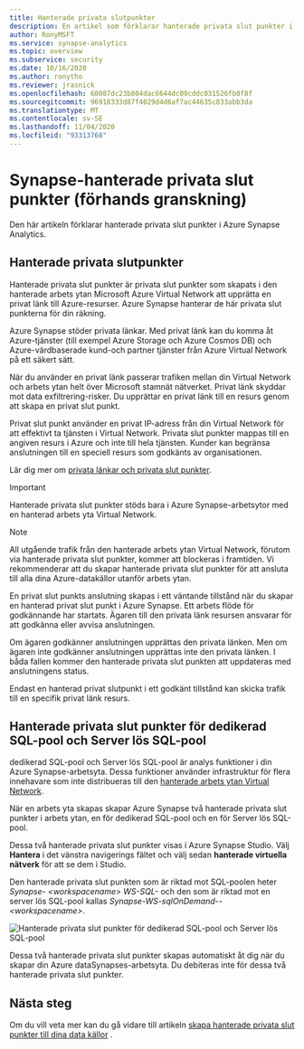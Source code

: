 ```yaml
---
title: Hanterade privata slutpunkter
description: En artikel som förklarar hanterade privata slut punkter i Azure Synapse Analytics
author: RonyMSFT
ms.service: synapse-analytics
ms.topic: overview
ms.subservice: security
ms.date: 10/16/2020
ms.author: ronytho
ms.reviewer: jrasnick
ms.openlocfilehash: 60087dc23b804dac6644dc09cddc031526fb0f8f
ms.sourcegitcommit: 96918333d87f4029d4d6af7ac44635c833abb3da
ms.translationtype: MT
ms.contentlocale: sv-SE
ms.lasthandoff: 11/04/2020
ms.locfileid: "93313768"
---
```

# <a name="synapse-managed-private-endpoints-preview"></a>Synapse-hanterade privata slut punkter (förhands granskning)

Den här artikeln förklarar hanterade privata slut punkter i Azure Synapse Analytics.

## <a name="managed-private-endpoints"></a>Hanterade privata slutpunkter

Hanterade privata slut punkter är privata slut punkter som skapats i den hanterade arbets ytan Microsoft Azure Virtual Network att upprätta en privat länk till Azure-resurser. Azure Synapse hanterar de här privata slut punkterna för din räkning.

Azure Synapse stöder privata länkar. Med privat länk kan du komma åt Azure-tjänster (till exempel Azure Storage och Azure Cosmos DB) och Azure-värdbaserade kund-och partner tjänster från Azure Virtual Network på ett säkert sätt.

När du använder en privat länk passerar trafiken mellan din Virtual Network och arbets ytan helt över Microsoft stamnät nätverket. Privat länk skyddar mot data exfiltrering-risker. Du upprättar en privat länk till en resurs genom att skapa en privat slut punkt.

Privat slut punkt använder en privat IP-adress från din Virtual Network för att effektivt ta tjänsten i Virtual Network. Privata slut punkter mappas till en angiven resurs i Azure och inte till hela tjänsten. Kunder kan begränsa anslutningen till en speciell resurs som godkänts av organisationen. 

Lär dig mer om [privata länkar och privata slut punkter](https://docs.microsoft.com/azure/private-link/).

>[!IMPORTANT]
>Hanterade privata slut punkter stöds bara i Azure Synapse-arbetsytor med en hanterad arbets yta Virtual Network.

>[!NOTE]
>All utgående trafik från den hanterade arbets ytan Virtual Network, förutom via hanterade privata slut punkter, kommer att blockeras i framtiden. Vi rekommenderar att du skapar hanterade privata slut punkter för att ansluta till alla dina Azure-datakällor utanför arbets ytan. 

En privat slut punkts anslutning skapas i ett väntande tillstånd när du skapar en hanterad privat slut punkt i Azure Synapse. Ett arbets flöde för godkännande har startats. Ägaren till den privata länk resursen ansvarar för att godkänna eller avvisa anslutningen.

Om ägaren godkänner anslutningen upprättas den privata länken. Men om ägaren inte godkänner anslutningen upprättas inte den privata länken. I båda fallen kommer den hanterade privata slut punkten att uppdateras med anslutningens status.

Endast en hanterad privat slutpunkt i ett godkänt tillstånd kan skicka trafik till en specifik privat länk resurs.

## <a name="managed-private-endpoints-for-dedicated-sql-pool-and-serverless-sql-pool"></a>Hanterade privata slut punkter för dedikerad SQL-pool och Server lös SQL-pool

dedikerad SQL-pool och Server lös SQL-pool är analys funktioner i din Azure Synapse-arbetsyta. Dessa funktioner använder infrastruktur för flera innehavare som inte distribueras till den [hanterade arbets ytan Virtual Network](./synapse-workspace-managed-vnet.md).

När en arbets yta skapas skapar Azure Synapse två hanterade privata slut punkter i arbets ytan, en för dedikerad SQL-pool och en för Server lös SQL-pool. 

Dessa två hanterade privata slut punkter visas i Azure Synapse Studio. Välj **Hantera** i det vänstra navigerings fältet och välj sedan **hanterade virtuella nätverk** för att se dem i Studio.

Den hanterade privata slut punkten som är riktad mot SQL-poolen heter *Synapse- \<workspacename\> WS-SQL-* och den som är riktad mot en server lös SQL-pool kallas *Synapse-WS-sqlOnDemand-- \<workspacename\>*.

![Hanterade privata slut punkter för dedikerad SQL-pool och Server lös SQL-pool](./media/synapse-workspace-managed-private-endpoints/managed-pe-for-sql-1.png)

Dessa två hanterade privata slut punkter skapas automatiskt åt dig när du skapar din Azure dataSynapses-arbetsyta. Du debiteras inte för dessa två hanterade privata slut punkter.

## <a name="next-steps"></a>Nästa steg

Om du vill veta mer kan du gå vidare till artikeln [skapa hanterade privata slut punkter till dina data källor](./how-to-create-managed-private-endpoints.md) .
